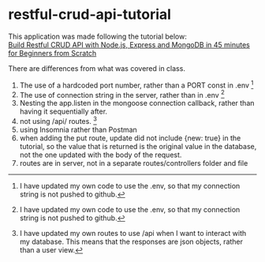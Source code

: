 # restful-crud-api-tutorial
This application was made following the tutorial below:\
[Build Restful CRUD API with Node.js, Express and MongoDB in 45 minutes for Beginners from Scratch](https://www.youtube.com/watch?v=9OfL9H6AmhQ)

There are differences from what was covered in class.

1. The use of a hardcoded port number, rather than a PORT const in .env [^1]
2. The use of connection string in the server, rather than in .env [^1]
3. Nesting the app.listen in the mongoose connection callback, rather than having it sequentially after.
4. not using /api/ routes. [^2]
5. using Insomnia rather than Postman
6. when adding the put route, update did not include {new: true} in the tutorial, so the value that is returned is the original value in the database, not the one updated with the body of the request.
7. routes are in server, not in a separate routes/controllers folder and file

[^1]: I have updated my own code to use the .env, so that my connection string is not pushed to github.
[^2]: I have updated my own routes to use /api when I want to interact with my database.  This means that the responses are json objects, rather than a user view.
